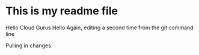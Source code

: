 # This is my readme file
Hello Cloud Gurus
Hello Again, editing a second time from the git command line

Pulling in changes  
